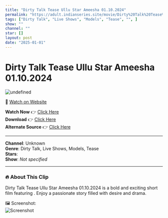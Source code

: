 ```yaml
---
title: "Dirty Talk Tease Ullu Star Ameesha 01.10.2024"
permalink: "https://adult.indianseries.site/movie/Dirty%20Talk%20Tease%20Ullu%20Star%20Ameesha%2001.10.2024"
tags: ["Dirty Talk", "Live Shows", "Models", "Tease", "", ]
show: ""
channel: ""
star: []
layout: post
date: "2025-01-01"
---
```


# Dirty Talk Tease Ullu Star Ameesha 01.10.2024

![undefined](https://desisins.com/wp-content/uploads/2024/10/Ameesha-Ullu-Star-DesiSins.com_.jpg)

🔗 [Watch on Website](https://adult.indianseries.site/movie/Dirty%20Talk%20Tease%20Ullu%20Star%20Ameesha%2001.10.2024)

**Watch Now** 👉 [Click Here](https://adult.indianseries.site/movie/Dirty%20Talk%20Tease%20Ullu%20Star%20Ameesha%2001.10.2024)  
**Download** 👉 [Click Here](https://adult.indianseries.site/movie/Dirty%20Talk%20Tease%20Ullu%20Star%20Ameesha%2001.10.2024)  
**Alternate Source** 👉 [Click Here](https://adult.indianseries.site/movie/Dirty%20Talk%20Tease%20Ullu%20Star%20Ameesha%2001.10.2024)

---

**Channel**: Unknown  
**Genre**: Dirty Talk, Live Shows, Models, Tease  
**Stars**:   
**Show**: *Not specified*

---

### 🔥 About This Clip

Dirty Talk Tease Ullu Star Ameesha 01.10.2024 is a bold and exciting short film featuring . Enjoy a passionate story filled with desire and drama.
 
🖼️ Screenshot:  
![Screenshot](https://desisins.com/wp-content/uploads/2024/10/Ameesha-Ullu-Star-DesiSins.com_.jpg)
